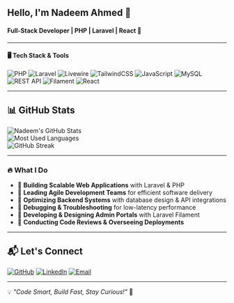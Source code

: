 ## Hello, I'm Nadeem Ahmed 👋

#### Full-Stack Developer | PHP | Laravel | React 🚀

---

#### 🖥️ Tech Stack & Tools

![PHP](https://img.shields.io/badge/-PHP-777BB4?style=for-the-badge&logo=php&logoColor=white)
![Laravel](https://img.shields.io/badge/-Laravel-FF2D20?style=for-the-badge&logo=laravel&logoColor=white)
![Livewire](https://img.shields.io/badge/-Livewire-4F46E5?style=for-the-badge&logo=livewire&logoColor=white)
![TailwindCSS](https://img.shields.io/badge/-TailwindCSS-38B2AC?style=for-the-badge&logo=tailwind-css&logoColor=white)
![JavaScript](https://img.shields.io/badge/-JavaScript-F7DF1E?style=for-the-badge&logo=javascript&logoColor=black)
![MySQL](https://img.shields.io/badge/-MySQL-4479A1?style=for-the-badge&logo=mysql&logoColor=white)
![REST API](https://img.shields.io/badge/-REST%20API-02569B?style=for-the-badge&logo=api&logoColor=white)
![Filament](https://img.shields.io/badge/-Filament-4F46E5?style=for-the-badge&logo=filament&logoColor=white)
![React](https://img.shields.io/badge/-React-4479A1?style=for-the-badge&logo=react&logoColor=white)

---

## 📊 GitHub Stats

![Nadeem's GitHub Stats](https://github-readme-stats.vercel.app/api?username=aknadeem&show_icons=true&theme=radical)  
![Most Used Languages](https://github-readme-stats.vercel.app/api/top-langs/?username=aknadeem&layout=compact&theme=radical)  
![GitHub Streak](https://github-readme-streak-stats.herokuapp.com/?user=aknadeem&theme=radical)  

---

### 🔥 What I Do
- 🔹 **Building Scalable Web Applications** with Laravel & PHP  
- 🔹 **Leading Agile Development Teams** for efficient software delivery  
- 🔹 **Optimizing Backend Systems** with database design & API integrations  
- 🔹 **Debugging & Troubleshooting** for low-latency performance  
- 🔹 **Developing & Designing Admin Portals** with Laravel Filament  
- 🔹 **Conducting Code Reviews & Overseeing Deployments**
  
---

## 📬 Let's Connect
[![GitHub](https://img.shields.io/badge/-GitHub-181717?style=for-the-badge&logo=github&logoColor=white)](https://github.com/aknadeem)
[![LinkedIn](https://img.shields.io/badge/-LinkedIn-0077B5?style=for-the-badge&logo=linkedin&logoColor=white)](https://www.linkedin.com/in/aknadeemahmed)
[![Email](https://img.shields.io/badge/-Email-D14836?style=for-the-badge&logo=gmail&logoColor=white)](mailto:aknadeemahmed@gmail.com)

---

💡 *"Code Smart, Build Fast, Stay Curious!"* 🚀  
